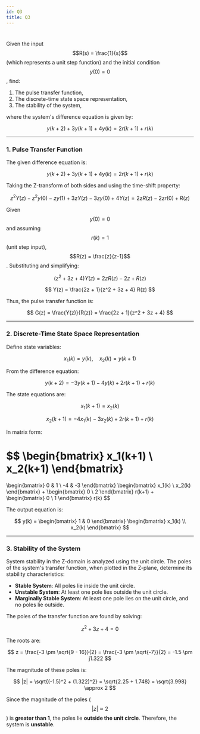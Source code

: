 ```yaml
---
id: Q3
title: Q3
---
```

#

Given the input $$R(s) = \frac{1}{s}$$ (which represents a unit step function) and the initial condition $$y(0) = 0$$, find:

1. The pulse transfer function,
2. The discrete-time state space representation,
3. The stability of the system,

where the system's difference equation is given by:

$$
y(k+2) + 3y(k+1) + 4y(k) = 2r(k+1) + r(k)
$$

---

### 1. Pulse Transfer Function

The given difference equation is:

$$
y(k+2) + 3y(k+1) + 4y(k) = 2r(k+1) + r(k)
$$

Taking the Z-transform of both sides and using the time-shift property:

$$
z^2 Y(z) - z^2 y(0) - z y(1) + 3z Y(z) - 3z y(0) + 4Y(z) = 2z R(z) - 2z r(0) + R(z)
$$

Given $$y(0) = 0$$ and assuming $$r(k) = 1$$ (unit step input), $$R(z) = \frac{z}{z-1}$$. Substituting and simplifying:

$$
(z^2 + 3z + 4) Y(z) = 2z R(z) - 2z + R(z)
$$

$$
Y(z) = \frac{2z + 1}{z^2 + 3z + 4} R(z)
$$

Thus, the pulse transfer function is:

$$
G(z) = \frac{Y(z)}{R(z)} = \frac{2z + 1}{z^2 + 3z + 4}
$$

---

### 2. Discrete-Time State Space Representation

Define state variables:

$$
x_1(k) = y(k), \quad x_2(k) = y(k+1)
$$

From the difference equation:

$$
y(k+2) = -3y(k+1) - 4y(k) + 2r(k+1) + r(k)
$$

The state equations are:

$$
x_1(k+1) = x_2(k)
$$

$$
x_2(k+1) = -4x_1(k) - 3x_2(k) + 2r(k+1) + r(k)
$$

In matrix form:

$$
\begin{bmatrix}
x_1(k+1) \\
x_2(k+1)
\end{bmatrix}
=
\begin{bmatrix}
0 & 1 \\
-4 & -3
\end{bmatrix}
\begin{bmatrix}
x_1(k) \\
x_2(k)
\end{bmatrix}
+
\begin{bmatrix}
0 \\
2
\end{bmatrix}
r(k+1)
+
\begin{bmatrix}
0 \\
1
\end{bmatrix}
r(k)
$$

The output equation is:

$$
y(k) = \begin{bmatrix} 1 & 0 \end{bmatrix} \begin{bmatrix} x_1(k) \\ x_2(k) \end{bmatrix}
$$

---

### 3. Stability of the System

System stability in the Z-domain is analyzed using the unit circle. The poles of the system's transfer function, when plotted in the Z-plane, determine its stability characteristics:

- **Stable System**: All poles lie inside the unit circle.
- **Unstable System**: At least one pole lies outside the unit circle.
- **Marginally Stable System**: At least one pole lies on the unit circle, and no poles lie outside.

The poles of the transfer function are found by solving:

$$
z^2 + 3z + 4 = 0
$$

The roots are:

$$
z = \frac{-3 \pm \sqrt{9 - 16}}{2} = \frac{-3 \pm \sqrt{-7}}{2} = -1.5 \pm j1.322
$$

The magnitude of these poles is:

$$
|z| = \sqrt{(-1.5)^2 + (1.322)^2} = \sqrt{2.25 + 1.748} = \sqrt{3.998} \approx 2
$$

Since the magnitude of the poles ($$|z| \approx 2$$) is **greater than 1**, the poles lie **outside the unit circle**. Therefore, the system is **unstable**.